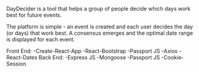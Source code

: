 DayDecider is a tool that helps a group of people decide which days work best for future events. 

The platform is simple - an event is created and each user decides the day (or days) that work best. A consensus emerges and the optimal date range is displayed for each event. 

Front End: 
    -Create-React-App
    -React-Bootstrap
    -Passport JS
    -Axios
    -React-Dates
Back End: 
    -Express JS
    -Mongoose
    -Passport JS
    -Cookie-Session

